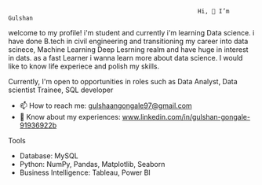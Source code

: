                                                           Hi, 👋 I’m Gulshan

welcome to my profile! i'm student and currently i'm learning Data science. i have done B.tech in civil engineering and transitioning my career into data scinece, Machine Learning Deep Lesrning realm and have huge in interest in dats. as a fast Learner i wanna learn more about data science. I would like to know life experiece and polish my skills. 


Currently, I'm open to opportunities in roles such as Data Analyst, Data scientist Trainee, SQL developer
  
- 📫 How to reach me: gulshaangongale97@gmail.com
- 📄 Know about my experiences: www.linkedin.com/in/gulshan-gongale-91936922b

Tools
- Database: MySQL
- Python: NumPy, Pandas, Matplotlib, Seaborn
- Business Intelligence: Tableau, Power BI

